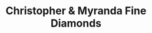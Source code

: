 ---
title: "Christopher & Myranda Fine Diamonds"
url: /chandler/christopher-and-myranda-fine-diamonds/
shop: jewelry
---